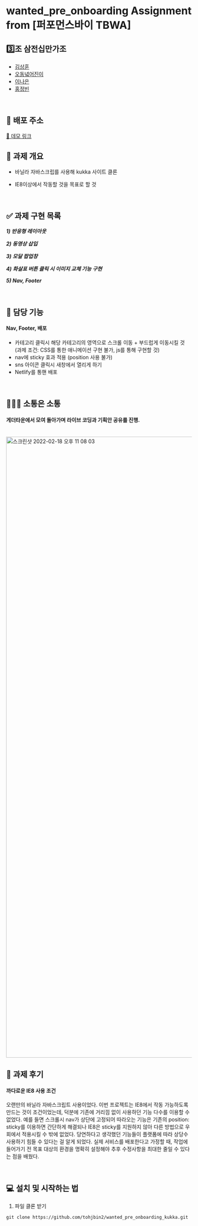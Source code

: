 # wanted_pre_onboarding Assignment from [퍼포먼스바이 TBWA]

## 3️⃣조 삼전십만가조

- [김상훈](https://github.com/Ho0on)
- [오동녘어진이](https://github.com/eojine94)
- [이나은](https://github.com/cotton-cotton)
- [홍정빈](https://github.com/tohjbin2)

<br>

## 🚀 배포 주소

[🔗 데모 링크](https://jovial-hodgkin-6ee749.netlify.app/)

## 🥑 과제 개요

- 바닐라 자바스크립를 사용해 kukka 사이트 클론
- IE8이상에서 작동할 것을 목표로 할 것

  <br>

## ✅ 과제 구현 목록

**_1) 반응형 레이아웃_**

**_2) 동영상 삽입_**

**_3) 모달 팝업창_**

**_4) 화살표 버튼 클릭 시 이미지 교체 기능 구현_**

**_5) Nav, Footer_**

<br>

## 🤚 담당 기능

#### Nav, Footer, 배포
- 카테고리 클릭시 해당 카테고리의 영역으로 스크롤 이동 + 부드럽게 이동시킬 것 (과제 조건: CSS를 통한 애니메이션 구현 불가, js를 통해 구현할 것)
- nav에 sticky 효과 적용 (position 사용 불가)
- sns 아이콘 클릭시 새창에서 열리게 하기
- Netlify를 통핸 배포

<br>

## 👨🏼‍💻 소통은 소통

#### 게더타운에서 모여 돌아가며 라이브 코딩과 기획안 공유를 진행.

<br>

  <img width="1684" alt="스크린샷 2022-02-18 오후 11 08 03" src="https://user-images.githubusercontent.com/63281199/155203331-b52a2e77-c0d4-4de2-aaa3-4597854224e0.png">

<br>

## 🍉 과제 후기

#### 까다로운 IE8 사용 조건

오랜만의 바닐라 자바스크립트 사용이었다. 이번 프로젝트는 IE8에서 작동 가능하도록 만드는 것이 조건이었는데, 덕분에 기존에 거리낌 없이 사용하던 기능 다수를 이용할 수 없었다. 예를 들면 스크롤시 nav가 상단에 고정되어 따라오는 기능은 기존의 position: sticky를 이용하면 간단하게 해결되나 IE8은 sticky를 지원하지 않아 다른 방법으로 우회에서 적용시킬 수 밖에 없었다. 당연하다고 생각했던 기능들이 플랫폼에 따라 상당수 사용하기 힘들 수 있다는 걸 알게 되었다. 실제 서비스를 배포한다고 가정할 때, 작업에 들어가기 전 목표 대상의 환경을 명확히 설정해야 추후 수정사항을 최대한 줄일 수 있다는 점을 배웠다.

<br>

## 💻 설치 및 시작하는 법

1. 파일 클론 받기

```
git clone https://github.com/tohjbin2/wanted_pre_onboarding_kukka.git
```
